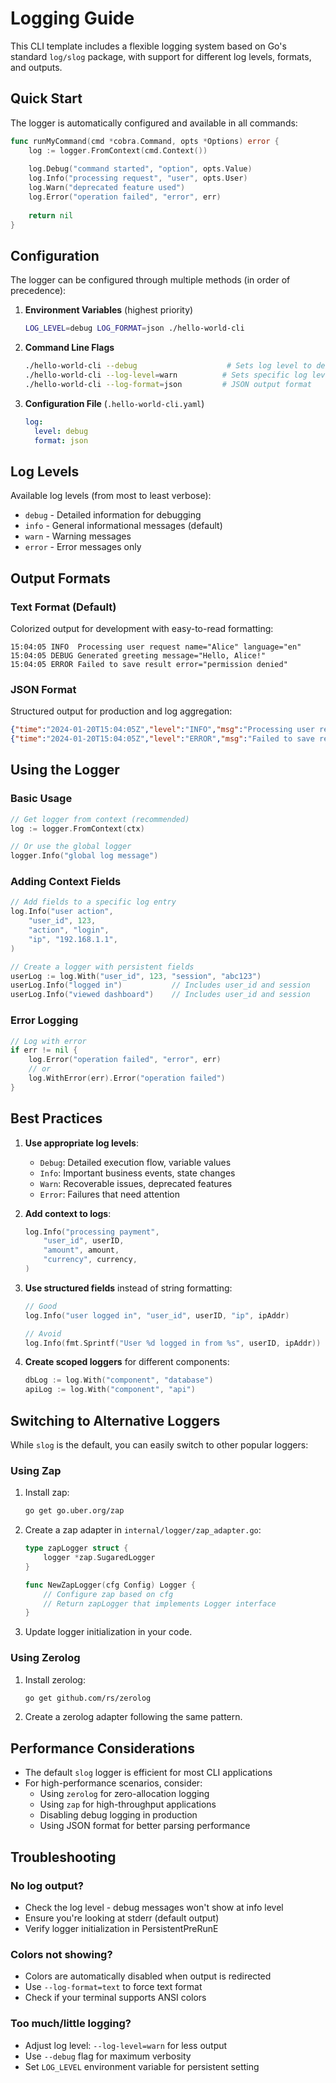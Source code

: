 # Logging Guide

This CLI template includes a flexible logging system based on Go's standard `log/slog` package, with support for different log levels, formats, and outputs.

## Quick Start

The logger is automatically configured and available in all commands:

```go
func runMyCommand(cmd *cobra.Command, opts *Options) error {
    log := logger.FromContext(cmd.Context())
    
    log.Debug("command started", "option", opts.Value)
    log.Info("processing request", "user", opts.User)
    log.Warn("deprecated feature used")
    log.Error("operation failed", "error", err)
    
    return nil
}
```

## Configuration

The logger can be configured through multiple methods (in order of precedence):

1. **Environment Variables** (highest priority)
   ```bash
   LOG_LEVEL=debug LOG_FORMAT=json ./hello-world-cli
   ```

2. **Command Line Flags**
   ```bash
   ./hello-world-cli --debug                    # Sets log level to debug
   ./hello-world-cli --log-level=warn          # Sets specific log level
   ./hello-world-cli --log-format=json         # JSON output format
   ```

3. **Configuration File** (`.hello-world-cli.yaml`)
   ```yaml
   log:
     level: debug
     format: json
   ```

## Log Levels

Available log levels (from most to least verbose):
- `debug` - Detailed information for debugging
- `info` - General informational messages (default)
- `warn` - Warning messages
- `error` - Error messages only

## Output Formats

### Text Format (Default)
Colorized output for development with easy-to-read formatting:
```
15:04:05 INFO  Processing user request name="Alice" language="en"
15:04:05 DEBUG Generated greeting message="Hello, Alice!"
15:04:05 ERROR Failed to save result error="permission denied"
```

### JSON Format
Structured output for production and log aggregation:
```json
{"time":"2024-01-20T15:04:05Z","level":"INFO","msg":"Processing user request","name":"Alice","language":"en"}
{"time":"2024-01-20T15:04:05Z","level":"ERROR","msg":"Failed to save result","error":"permission denied"}
```

## Using the Logger

### Basic Usage

```go
// Get logger from context (recommended)
log := logger.FromContext(ctx)

// Or use the global logger
logger.Info("global log message")
```

### Adding Context Fields

```go
// Add fields to a specific log entry
log.Info("user action", 
    "user_id", 123,
    "action", "login",
    "ip", "192.168.1.1",
)

// Create a logger with persistent fields
userLog := log.With("user_id", 123, "session", "abc123")
userLog.Info("logged in")           // Includes user_id and session
userLog.Info("viewed dashboard")    // Includes user_id and session
```

### Error Logging

```go
// Log with error
if err != nil {
    log.Error("operation failed", "error", err)
    // or
    log.WithError(err).Error("operation failed")
}
```

## Best Practices

1. **Use appropriate log levels**:
   - `Debug`: Detailed execution flow, variable values
   - `Info`: Important business events, state changes
   - `Warn`: Recoverable issues, deprecated features
   - `Error`: Failures that need attention

2. **Add context to logs**:
   ```go
   log.Info("processing payment",
       "user_id", userID,
       "amount", amount,
       "currency", currency,
   )
   ```

3. **Use structured fields** instead of string formatting:
   ```go
   // Good
   log.Info("user logged in", "user_id", userID, "ip", ipAddr)
   
   // Avoid
   log.Info(fmt.Sprintf("User %d logged in from %s", userID, ipAddr))
   ```

4. **Create scoped loggers** for different components:
   ```go
   dbLog := log.With("component", "database")
   apiLog := log.With("component", "api")
   ```

## Switching to Alternative Loggers

While `slog` is the default, you can easily switch to other popular loggers:

### Using Zap

1. Install zap:
   ```bash
   go get go.uber.org/zap
   ```

2. Create a zap adapter in `internal/logger/zap_adapter.go`:
   ```go
   type zapLogger struct {
       logger *zap.SugaredLogger
   }
   
   func NewZapLogger(cfg Config) Logger {
       // Configure zap based on cfg
       // Return zapLogger that implements Logger interface
   }
   ```

3. Update logger initialization in your code.

### Using Zerolog

1. Install zerolog:
   ```bash
   go get github.com/rs/zerolog
   ```

2. Create a zerolog adapter following the same pattern.

## Performance Considerations

- The default `slog` logger is efficient for most CLI applications
- For high-performance scenarios, consider:
  - Using `zerolog` for zero-allocation logging
  - Using `zap` for high-throughput applications
  - Disabling debug logging in production
  - Using JSON format for better parsing performance

## Troubleshooting

### No log output?
- Check the log level - debug messages won't show at info level
- Ensure you're looking at stderr (default output)
- Verify logger initialization in PersistentPreRunE

### Colors not showing?
- Colors are automatically disabled when output is redirected
- Use `--log-format=text` to force text format
- Check if your terminal supports ANSI colors

### Too much/little logging?
- Adjust log level: `--log-level=warn` for less output
- Use `--debug` flag for maximum verbosity
- Set `LOG_LEVEL` environment variable for persistent setting